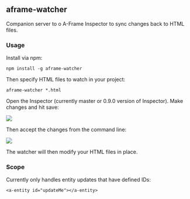 ## aframe-watcher

Companion server to o A-Frame Inspector to sync changes back to HTML files.

### Usage

Install via npm:

```
npm install -g aframe-watcher
```

Then specify HTML files to watch in your project:

```
aframe-watcher *.html
```

Open the Inspector (currently master or 0.9.0 version of Inspector). Make
changes and hit save:

![](https://user-images.githubusercontent.com/674727/49696477-fa525f00-fb5e-11e8-92e9-be0c9461f4ac.png)

Then accept the changes from the command line:

![](https://user-images.githubusercontent.com/674727/49696426-80ba7100-fb5e-11e8-93b5-6f79cafa6b5a.png)

The watcher will then modify your HTML files in place.

### Scope

Currently only handles entity updates that have defined IDs:

```
<a-entity id="updateMe"></a-entity>
```
